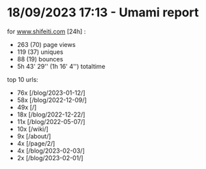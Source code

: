 # 18/09/2023 17:13 - Umami report
for www.shifeiti.com [24h] :

 - 263 (70) page views
 - 119 (37) uniques
 - 88 (19) bounces
 - 5h 43' 29'' (1h 16' 4'') totaltime


top 10 urls:
 - 76x [/blog/2023-01-12/]
 - 58x [/blog/2022-12-09/]
 - 49x [/]
 - 18x [/blog/2022-12-22/]
 - 11x [/blog/2022-05-07/]
 - 10x [/wiki/]
 - 9x [/about/]
 - 4x [/page/2/]
 - 4x [/blog/2023-02-03/]
 - 2x [/blog/2023-02-01/]


